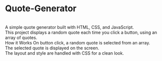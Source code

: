 # Quote-Generator
<br>
A simple quote generator built with HTML, CSS, and JavaScript. <br>
This project displays a random quote each time you click a button, using an array of quotes.
<br>
How it Works
On button click, a random quote is selected from an array.
<br>
The selected quote is displayed on the screen.
<br>
The layout and style are handled with CSS for a clean look.
